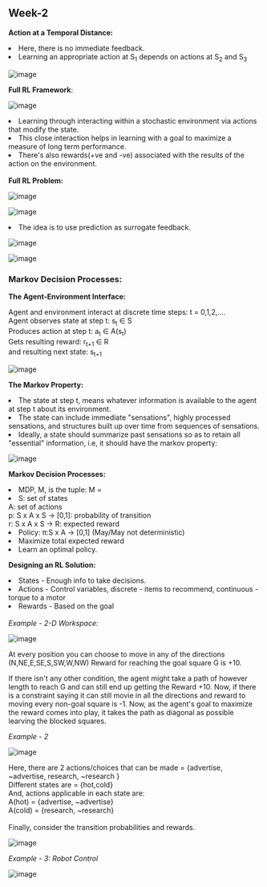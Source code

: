 ## Week-2

<b>Action at a Temporal Distance: </b>
<li>Here, there is no immediate feedback.</li>
<li>Learning an appropriate action at S<sub>1</sub> depends on actions at S<sub>2</sub> and S<sub>3</sub></li>

![image](https://github.com/VIROOPAKSHC/BS-Level-Courses/assets/69083163/7fa4999d-a652-4eff-bedf-0b79c97af6a3)

<b>Full RL Framework</b>:

![image](https://github.com/VIROOPAKSHC/BS-Level-Courses/assets/69083163/ac2e90ae-ba05-4648-aa2c-a7f1f50f9fd2)

<li>Learning through interacting within a stochastic environment via actions that modify the state.</li>
<li>This close interaction helps in learning with a goal to maximize a measure of long term performance.</li>
<li>There's also rewards(+ve and -ve) associated with the results of the action on the environment.</li>
<br>
<b>Full RL Problem: </b>

![image](https://github.com/VIROOPAKSHC/BS-Level-Courses/assets/69083163/a09e1734-a5c9-4833-948f-89f2d4044ec1)

![image](https://github.com/VIROOPAKSHC/BS-Level-Courses/assets/69083163/dfd86817-4f14-4fb4-aff8-4b3b16852918)

<li>The idea is to use prediction as surrogate feedback.</li>

![image](https://github.com/VIROOPAKSHC/BS-Level-Courses/assets/69083163/85dfdc2d-09bc-41af-b0dd-0c8556d12eef)

![image](https://github.com/VIROOPAKSHC/BS-Level-Courses/assets/69083163/6610bf8e-3ef8-4acc-bfa8-444704fd1049)

### Markov Decision Processes:
<b>The Agent-Environment Interface: </b>

Agent and environment interact at discrete time steps: t = 0,1,2,.... <br>
Agent observes state at step t: s<sub>t</sub> &isin; S <br>
Produces action at step t: a<sub>t</sub> &isin; A(s<sub>t</sub>) <br>
Gets resulting reward: r<sub>t+1</sub> &isin; R <br>
and resulting next state: s<sub>t+1</sub> <br>

![image](https://github.com/VIROOPAKSHC/BS-Level-Courses/assets/69083163/c1e0d3cb-be60-4da2-9f9d-b72f9b6e1f0d)

<b>The Markov Property: </b>
<li>The state at step t, means whatever information is available to the agent at step t about its environment.</li>
<li>The state can include immediate "sensations", highly processed sensations, and structures built up over time from sequences of sensations.</li>
<li>Ideally, a state should summarize past sensations so as to retain all "essential" information, i.e, it should have the markov property:</li>

![image](https://github.com/VIROOPAKSHC/BS-Level-Courses/assets/69083163/25e974f0-670e-4a5b-9c80-36386d24f160)

<b> Markov Decision Processes: </b>
<li>MDP, M, is the tuple: M = <S,A,p,r> </li>
<li>S: set of states<br>
A: set of actions<br>
p: S x A x S -> [0,1]: probability of transition<br>
r: S x A x S -> R: expected reward</li>
<li>Policy: &pi;:S x A -> [0,1] (May/May not deterministic)</li>
<li>Maximize total expected reward</li>
<li>Learn an optimal policy.</li>

<b>Designing an RL Solution: </b>
<li>States - Enough info to take decisions.</li>
<li>Actions - Control variables, discrete - items to recommend, continuous - torque to a motor</li>
<li>Rewards - Based on the goal</li>

<br>
<em>Example - 2-D Workspace: </em>

![image](https://github.com/VIROOPAKSHC/BS-Level-Courses/assets/69083163/c9013e80-84c8-44fd-bdbe-522fab0db8bc)

At every position you can choose to move in any of the directions (N,NE,E,SE,S,SW,W,NW) Reward for reaching the goal square G is +10. <br>

If there isn't any other condition, the agent might take a path of however length to reach G and can still end up getting the Reward +10. Now, if there is a constraint saying it can still movie in all the directions and reward to moving every non-goal square is -1. Now, as the agent's goal to maximize the reward comes into play, it takes the path as diagonal as possible learving the blocked squares. <br>

<em>Example - 2 </em>

![image](https://github.com/VIROOPAKSHC/BS-Level-Courses/assets/69083163/f189ab83-0ad8-40f8-be3d-6413c50dcbd4)

Here, there are 2 actions/choices that can be made = {advertise, ~advertise, research, ~research }<br>
Different states are = {hot,cold}<br>
And, actions applicable in each state are:<br>
A(hot) = {advertise, ~advertise}<br>
A(cold) = {research, ~research}<br>
<br>
Finally, consider the transition probabilities and rewards.<br>

![image](https://github.com/VIROOPAKSHC/BS-Level-Courses/assets/69083163/b62a12ee-5a4e-4a8f-ba75-917f55f8e7e3)

<em>Example - 3: Robot Control</em>

![image](https://github.com/VIROOPAKSHC/BS-Level-Courses/assets/69083163/09e3f4d2-d23b-4d03-8ec8-5ab90158d5f9)

<br>

